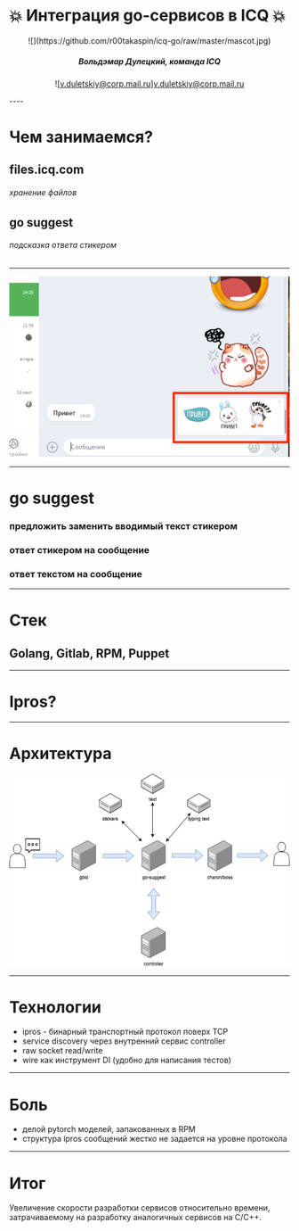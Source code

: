 # 💥 Интеграция go-сервисов в ICQ 💥

<center>
![](https://github.com/r00takaspin/icq-go/raw/master/mascot.jpg)

##### Вольдэмар Дулецкий, команда ICQ
![v.duletskiy@corp.mail.ru]v.duletskiy@corp.mail.ru
</center>
 ----

# Чем занимаемся? 

## files.icq.com
###### хранение файлов
## go suggest
###### подсказка ответа стикером

---

![](https://github.com/r00takaspin/icq-go/raw/master/suggest.png)

---


# go suggest

### предложить заменить вводимый текст стикером
### ответ стикером на сообщение
### ответ текстом на сообщение

--- 

# Стек
## Golang, Gitlab, RPM, Puppet

---

# Ipros?

---

# Архитектура

![](https://github.com/r00takaspin/icq-go/raw/master/services.jpg)

---

# Технологии

* ipros - бинарный транспортный протокол поверх TCP
* service discovery через внутренний сервис controller
* raw socket read/write
* wire как инструмент DI (удобно для написания тестов)
---

# Боль
* делой pytorch моделей, запакованных в RPM
* структура ipros сообщений жестко не задается на уровне протокола

---
# Итог

Увеличение скорости разработки сервисов относительно времени, затрачиваемому на разработку аналогичных сервисов на C/C++.